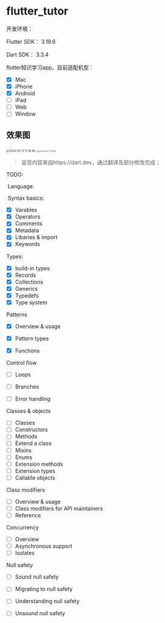 # flutter_tutor
开发环境：

Flutter SDK： 3.19.6

Dart SDK： 3.3.4

flutter知识学习app，目前适配机型：

- [x] Mac
- [x] iPhone 
- [x] Android
- [ ] iPad
- [ ] Web
- [ ] Window

##  效果图

<img src="https://p.ipic.vip/n16vqg.gif" alt="2024-05-31 11.58.46" style="zoom:50%;" />

<img src="https://p.ipic.vip/c09oq2.gif" alt="2024-05-31 12.39.00" style="zoom: 33%;" />

>  呈现内容来自https://dart.dev，通过翻译及部分修改完成；

TODO:

​	Language:

​		Syntax basics:

- [x] Varables
- [x] Operators
- [x] Comments
- [x] Metadata
- [x] Libaries & import
- [x] Keywords

Types:

- [x] build-in types
- [x] Records
- [x] Collections
- [x] Generics
- [x] Typedefs
- [x] Type system

Patterns

- [x] Overview & usage
- [x] Pattern types



- [x] Functions

Control flow

- [ ] Loops
- [ ] Branches



- [ ] Error  handling

Classes & objects

- [ ] Classes
- [ ] Constructors
- [ ] Methods
- [ ] Extend a class
- [ ] Mixins
- [ ] Enums
- [ ] Extension methods
- [ ] Extension types
- [ ] Callable objects

Class modifiers

- [ ] Overview & usage
- [ ] Class modifiers for API maintainers
- [ ] Reference

Concurrency

- [ ] Overview
- [ ] Asynchronous support
- [ ] Isolates

Null safety

- [ ] Sound null safety
- [ ] Migrating to null safety
- [ ] Understanding null safety
- [ ] Unsound null safety





​			
